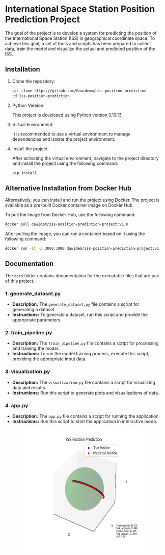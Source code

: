 # International Space Station Position Prediction Project

The goal of the project is to develop a system for predicting the position of the International Space Station (ISS) in geographical coordinate space. To achieve this goal, a set of tools and scripts has been prepared to collect data, train the model and visualize the actual and predicted position of the ISS.

## Installation

1. Clone the repository:

    ```bash
    git clone https://github.com/Dawidemm/iss-position-prediction
    cd iss-position-prediction
    ```

2. Python Version:

   This project is developed using Python version 3.10.13.

3. Virtual Environment:

   It is recommended to use a virtual environment to manage dependencies and isolate the project environment.

4. Install the project:

    After activating the virtual environment, navigate to the project directory and install the project using the following command:

    ```bash
    pip install .
    ```

## Alternative Installation from Docker Hub

Alternatively, you can install and run the project using Docker. The project is available as a pre-built Docker container image on Docker Hub.

To pull the image from Docker Hub, use the following command:

```bash
docker pull dawidem/iss-position-prediction-project:v1.0
```

After pulling the image, you can run a container based on it using the following command:
```bash
docker run -it -p 3000:3000 dawidem/iss-position-prediction-project:v1.0
```

## Documentation

The `docs` folder contains documentation for the executable files that are part of this project.

### 1. generate_dataset.py

- **Description:** The `generate_dataset.py` file contains a script for generating a dataset.
- **Instructions:** To generate a dataset, run this script and provide the appropriate parameters.

### 2. train_pipeline.py

- **Description:** The `train_pipeline.py` file contains a script for processing and training the model.
- **Instructions:** To run the model training process, execute this script, providing the appropriate input data.

### 3. visualization.py

- **Description:** The `visualization.py` file contains a script for visualizing data and results.
- **Instructions:** Run this script to generate plots and visualizations of data.

### 4. app.py

- **Description:** The `app.py` file contains a script for running the application.
- **Instructions:** Run this script to start the application in interactive mode.

<p align='center'>
    <img src='images/iss_visualization.png' alt='Real-time Visualization' width='400' height='400'>
</p>
